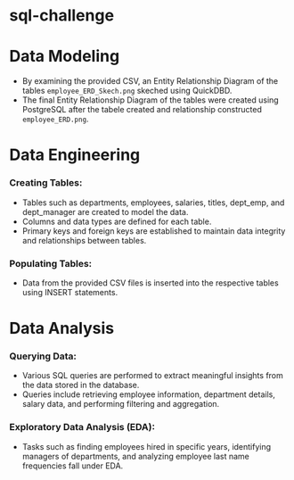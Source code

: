 # sql-challenge

# Data Modeling
- By examining the provided CSV, an Entity Relationship Diagram of the tables `employee_ERD_Skech.png` skeched using QuickDBD.
- The final Entity Relationship Diagram of the tables were created using PostgreSQL after the tabele created and relationship constructed `employee_ERD.png`.

# Data Engineering
### Creating Tables:
- Tables such as departments, employees, salaries, titles, dept_emp, and dept_manager are created to model the data.
- Columns and data types are defined for each table.
- Primary keys and foreign keys are established to maintain data integrity and relationships between tables.
### Populating Tables:
- Data from the provided CSV files is inserted into the respective tables using INSERT statements.

# Data Analysis
### Querying Data:
- Various SQL queries are performed to extract meaningful insights from the data stored in the database.
- Queries include retrieving employee information, department details, salary data, and performing filtering and aggregation.
### Exploratory Data Analysis (EDA):
- Tasks such as finding employees hired in specific years, identifying managers of departments, and analyzing employee last name frequencies fall under EDA.